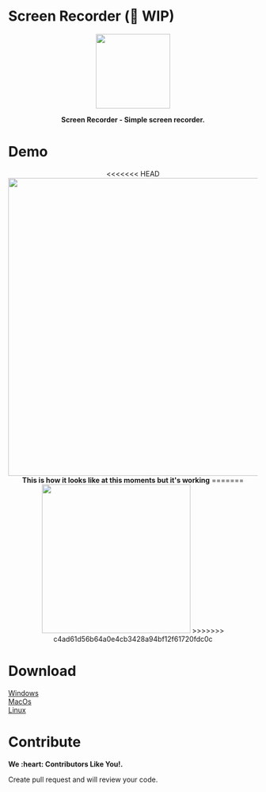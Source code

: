# Screen Recorder (🚧 WIP)
<p align="center">
<img src="https://github.com/era7imOS/ScreenRecorder/blob/main/Renderer/images/icon.png" width="150" > 
</p>
<p align="center">
<strong>Screen Recorder - Simple screen recorder.</strong>
</p>

# Demo
<p align="center">
<<<<<<< HEAD
<img src="https://github.com/era7imOS/ScreenRecorder/demo.png" width="600">  
<strong>This is how it looks like at this moments but it's working</strong>
=======
<img src="https://github.com/era7imOS/ScreenRecorder/blob/main/demo.png" width="300">  
>>>>>>> c4ad61d56b64a0e4cb3428a94bf12f61720fdc0c
</p> 

# Download  

<a href="" rel="nofollow">Windows</a>  
<a href="" rel="nofollow">MacOs</a>  
<a href="" rel="nofollow">Linux</a>

# Contribute  
<p>
<strong>We :heart: Contributors Like You!. </strong>      
</p> 
<p>
Create pull request and will review your code.
</p> 









